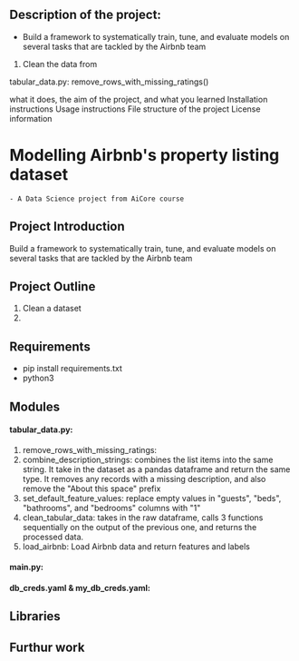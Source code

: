 ###

## Description of the project:

- Build a framework to systematically train, tune, and evaluate models on several tasks that are tackled by the Airbnb team
1.  Clean the data from 




tabular_data.py: 
remove_rows_with_missing_ratings()


 what it does, the aim of the project, and what you learned
Installation instructions
Usage instructions
File structure of the project
License information


#  Modelling Airbnb's property listing dataset
    - A Data Science project from AiCore course
## Project Introduction
Build a framework to systematically train, tune, and evaluate models on several tasks that are tackled by the Airbnb team

## Project Outline
1. Clean a dataset
2. 

## Requirements
- pip install requirements.txt
- python3 
## Modules

#### tabular_data.py: 
1. remove_rows_with_missing_ratings:
2. combine_description_strings: combines the list items into the same string. It take in the dataset as a pandas dataframe and return the same type. It removes any records with a missing description, and also remove the "About this space" prefix
3. set_default_feature_values: replace empty values in "guests", "beds", "bathrooms", and "bedrooms" columns with "1"
4. clean_tabular_data: takes in the raw dataframe, calls 3 functions sequentially on the output of the previous one, and returns the processed data.
5. load_airbnb: Load Airbnb data and return features and labels


#### 
#### 

#### main.py:

#### db_creds.yaml & my_db_creds.yaml:



## Libraries


## Furthur work
